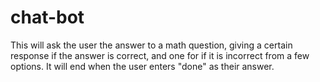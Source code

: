 # chat-bot
This will ask the user the answer to a math question, giving a certain response if the answer is correct, and one for if it is incorrect from a few options. It will end when the user enters "done" as their answer.
